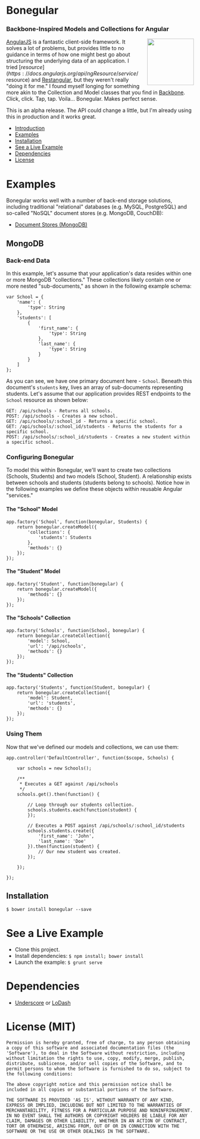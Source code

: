 # Bonegular <a name="introduction"></a>

### Backbone-Inspired Models and Collections for Angular

<img style="float: right; width: 125px; margin-left: 20px;" src="https://dl.dropboxusercontent.com/u/832215/bonegular.png" />

[AngularJS](https://angularjs.org) is a fantastic client-side framework. It solves a lot of problems, but provides little to no guidance in terms of how one might best go about structuring the underlying data of an application. I tried [$resource](https://docs.angularjs.org/api/ngResource/service/$resource) and [Restangular](https://github.com/mgonto/restangular), but they weren't really "doing it for me." I found myself longing for something more akin to the Collection and Model classes that you find in [Backbone](http://backbonejs.org). Click, click. Tap, tap. Voila... Bonegular. Makes perfect sense.

This is an alpha release. The API could change a little, but I'm already using this in production and it works great.

* [Introduction](#introduction)
* [Examples](#examples)
* [Installation](#installation)
* [See a Live Example](#example)
* [Dependencies](#dependencies)
* [License](#license)

# Examples <a name="examples"></a>

Bonegular works well with a number of back-end storage solutions, including traditional "relational" databases (e.g. MySQL, PostgreSQL) and so-called "NoSQL" document stores (e.g. MongoDB, CouchDB):

* [Document Stores (MongoDB)](#document)

## MongoDB <a name="document"></a>

### Back-end Data

In this example, let's assume that your application's data resides within one or more MongoDB "collections." These collections likely contain one or more nested "sub-documents," as shown in the following example schema:

```
var School = {
	'name': {
		'type': String
	},
	'students': [
        {
	        'first_name': {
		        'type': String
	        },
	        'last_name': {
		        'type': String
	        }
        }
	]
};
```

As you can see, we have one primary document here - ```School```. Beneath this document's ```students``` key, lives an array of sub-documents representing students. Let's assume that our application provides REST endpoints to the ```School``` resource as shown below:

```
GET: /api/schools - Returns all schools.
POST: /api/schools - Creates a new school.
GET: /api/schools/:school_id - Returns a specific school.
GET: /api/schools/:school_id/students - Returns the students for a specific school.
POST: /api/schools/:school_id/students - Creates a new student within a specific school.
```

### Configuring Bonegular

To model this within Bonegular, we'll want to create two collections (Schools, Students) and two models (School, Student). A relationship exists between schools and students (students belong to schools). Notice how in the following examples we define these objects within reusable Angular "services."

#### The "School" Model
```
app.factory('School', function(bonegular, Students) {
    return bonegular.createModel({
    	'collections': {
    		'students': Students
    	},
		'methods': {}
    });
});
```

#### The "Student" Model
```
app.factory('Student', function(bonegular) {
    return bonegular.createModel({
		'methods': {}
    });
});
```

#### The "Schools" Collection
```
app.factory('Schools', function(School, bonegular) {
	return bonegular.createCollection({
	    'model': School,
		'url': '/api/schools',
		'methods': {}
	});
});
```

#### The "Students" Collection
```
app.factory('Students', function(Student, bonegular) {
	return bonegular.createCollection({
	    'model': Student,
		'url': 'students',
		'methods': {}
	});
});
```

### Using Them

Now that we've defined our models and collections, we can use them:


```
app.controller('DefaultController', function($scope, Schools) {

	var schools = new Schools();

	/**
	 * Executes a GET against /api/schools
	 */
	schools.get().then(function() {

		// Loop through our students collection.
		schools.students.each(function(student) {
		});

		// Executes a POST against /api/schools/:school_id/students
		schools.students.create({
			'first_name': 'John',
			'last_name': 'Doe'
		}).then(function(student) {
			// Our new student was created.
		});

	});

});
```

## Installation <a name="installation"></a>

```
$ bower install bonegular --save
```

# See a Live Example <a name="example"></a>

* Clone this project.
* Install dependencies: ```$ npm install; bower install```
* Launch the example: ```$ grunt serve```

# Dependencies <a name="dependencies"></a>

* [Underscore](http://http://underscorejs.org/) or [LoDash](http://lodash.com/)

# License (MIT) <a name="license"></a>

```
Permission is hereby granted, free of charge, to any person obtaining
a copy of this software and associated documentation files (the
'Software'), to deal in the Software without restriction, including
without limitation the rights to use, copy, modify, merge, publish,
distribute, sublicense, and/or sell copies of the Software, and to
permit persons to whom the Software is furnished to do so, subject to
the following conditions:

The above copyright notice and this permission notice shall be
included in all copies or substantial portions of the Software.

THE SOFTWARE IS PROVIDED 'AS IS', WITHOUT WARRANTY OF ANY KIND,
EXPRESS OR IMPLIED, INCLUDING BUT NOT LIMITED TO THE WARRANTIES OF
MERCHANTABILITY, FITNESS FOR A PARTICULAR PURPOSE AND NONINFRINGEMENT.
IN NO EVENT SHALL THE AUTHORS OR COPYRIGHT HOLDERS BE LIABLE FOR ANY
CLAIM, DAMAGES OR OTHER LIABILITY, WHETHER IN AN ACTION OF CONTRACT,
TORT OR OTHERWISE, ARISING FROM, OUT OF OR IN CONNECTION WITH THE
SOFTWARE OR THE USE OR OTHER DEALINGS IN THE SOFTWARE.
